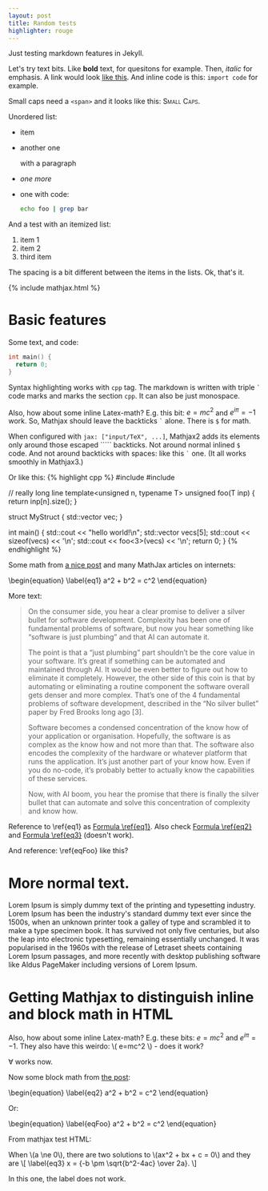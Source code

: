 ```yaml
---
layout: post
title: Random tests
highlighter: rouge
---
```


Just testing markdown features in Jekyll.
<!--more-->

Let's try text bits.
Like **bold** text, for quesitons for example.
Then, *italic* for emphasis.
A link would look [like this](google.com).
And inline code is this: `import code` for example.

Small caps need a `<span>` and it looks like this:
<span style="font-variant:small-caps;">Small Caps</span>.

Unordered list:
* item
* another one

  with a paragraph

* *one more*

* one with code:

  ```bash
  echo foo | grep bar
  ```

And a test with an itemized list:
1. item 1
2. item 2
3. third item

The spacing is a bit different between the items in the lists.
Ok, that's it.

{% include mathjax.html %}

# Basic features

Some text, and code:
```cpp
int main() {
  return 0;
}
```

Syntax highlighting works with `cpp` tag.
The markdown is written with triple `` ` `` code marks and marks the section `cpp`.
It can also be just monospace.

Also, how about some inline Latex-math?
E.g. this bit: $e = m c^2$ and $e^{i\pi} = -1$ work.
So, Mathjax should leave the backticks `` ` `` alone.
There is `$` for math.

When configured with `jax: ["input/TeX", ...]`,
Mathjax2 adds its elements only around those escaped ````` backticks.
Not around normal inlined `$` code.
And not around backticks with spaces: like this `` ` `` one.
(It all works smoothly in Mathjax3.)

Or like this:
{% highlight cpp %}
#include <iostream>
#include <vector>

// really long line
template<unsigned n, typename T> unsigned foo(T inp) {
  return inp[n].size();
}

struct MyStruct {
  std::vector<int> vec;
}

int main() {
  std::cout << "hello world!\n";
  std::vector<int> vecs[5];
  std::cout << sizeof(vecs) << '\n';
  std::cout << foo<3>(vecs) << '\n';
  return 0;
}
{% endhighlight %}

Some math from [a nice post](https://jojozhuang.github.io/tutorial/jekyll-math-symbols-with-mathjax/)
and many MathJax articles on internets:

\begin{equation}
\label{eq1}
 a^2 + b^2 = c^2
\end{equation}

More text:
> On the consumer side, you hear a clear promise to deliver a silver bullet for software development. Complexity has been one of fundamental problems of software, but now you hear something like “software is just plumbing” and that AI can automate it.
>
> The point is that a “just plumbing” part shouldn’t be the core value in your software. It’s great if something can be automated and maintained through AI. It would be even better to figure out how to eliminate it completely. However, the other side of this coin is that by automating or eliminating a routine component the software overall gets denser and more complex. That’s one of the 4 fundamental problems of software development, described in the “No silver bullet” paper by Fred Brooks long ago [3].
>
> Software becomes a condensed concentration of the know how of your application or organisation. Hopefully, the software is as complex as the know how and not more than that. The software also encodes the complexity of the hardware or whatever platform that runs the application. It’s just another part of your know how. Even if you do no-code, it’s probably better to actually know the capabilities of these services.
>
> Now, with AI boom, you hear the promise that there is finally the silver bullet that can automate and solve this concentration of complexity and know how.

Reference to \ref{eq1} as [Formula \ref{eq1}](#mjx-eqn:eq1).
Also check [Formula \ref{eq2}](#mjx-eqn:eq2) and [Formula \ref{eq3}](#mjx-eqn:eq3) (doesn't work).

And reference: \ref{eqFoo} like this?

# More normal text.

Lorem Ipsum is simply dummy text of the printing and typesetting industry. Lorem Ipsum has been the industry's standard dummy text ever since the 1500s, when an unknown printer took a galley of type and scrambled it to make a type specimen book. It has survived not only five centuries, but also the leap into electronic typesetting, remaining essentially unchanged. It was popularised in the 1960s with the release of Letraset sheets containing Lorem Ipsum passages, and more recently with desktop publishing software like Aldus PageMaker including versions of Lorem Ipsum.

# Getting Mathjax to distinguish inline and block math in HTML

Also, how about some inline Latex-math?
E.g. these bits: $e = m c^2$ and $e^{i\pi} = -1$.
They also have this weirdo: \\( e=mc^2 \\) - does it work?

$\forall$ works now.

Now some block math from [the post](https://jojozhuang.github.io/tutorial/jekyll-math-symbols-with-mathjax/):

\begin{equation}
\label{eq2}
 a^2 + b^2 = c^2
\end{equation}

Or:

\begin{equation}
\label{eqFoo}
 a^2 + b^2 = c^2
\end{equation}

From mathjax test HTML:

When \\(a \ne 0\\), there are two solutions to \\(ax^2 + bx + c = 0\\) and they are
\\[
\label{eq3}
x = {-b \pm \sqrt{b^2-4ac} \over 2a}.
\\]

In this one, the label does not work.


